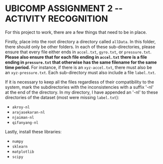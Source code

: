 # UBICOMP ASSIGNMENT 2 -- ACTIVITY RECOGNITION #

For this project to work, there are a few things that need to be in place.

Firstly, place into the root directory a directory called `allData`. In this folder, there should only be other folders. In each of these sub-directories, please ensure that every file either ends in `accel.txt`, `gyro.txt`, or `pressure.txt`. **Please also ensure that for each file ending in `accel.txt` there is a file ending in `pressure.txt` that otherwise has the same filename for the same time period.** For instance, if there is an `xyz-accel.txt`, there must also be an `xyz-pressure.txt`. Each sub-directory must also include a file `label.txt`.

If it is necessary to keep all the files regardless of their compatibility to the system, mark the subdirectories with the inconsistencies with a suffix '-nl' at the end of the directory. In my directory, I have appended an '-nl' to these directories of the dataset (most were missing `label.txt`):
* `akroy-nl`
* `arajasekaran-nl`
* `njaiman-nl`
* `qifanyang-nl`

Lastly, install these libraries:
* `numpy`
* `sklearn`
* `matplotlib`
* `scipy`